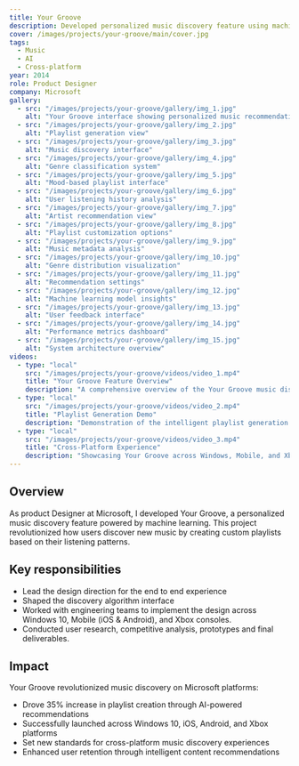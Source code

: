 ```yaml
---
title: Your Groove
description: Developed personalized music discovery feature using machine learning algorithms.
cover: /images/projects/your-groove/main/cover.jpg
tags:
  - Music
  - AI
  - Cross-platform
year: 2014
role: Product Designer
company: Microsoft
gallery:
  - src: "/images/projects/your-groove/gallery/img_1.jpg"
    alt: "Your Groove interface showing personalized music recommendations"
  - src: "/images/projects/your-groove/gallery/img_2.jpg"
    alt: "Playlist generation view"
  - src: "/images/projects/your-groove/gallery/img_3.jpg"
    alt: "Music discovery interface"
  - src: "/images/projects/your-groove/gallery/img_4.jpg"
    alt: "Genre classification system"
  - src: "/images/projects/your-groove/gallery/img_5.jpg"
    alt: "Mood-based playlist interface"
  - src: "/images/projects/your-groove/gallery/img_6.jpg"
    alt: "User listening history analysis"
  - src: "/images/projects/your-groove/gallery/img_7.jpg"
    alt: "Artist recommendation view"
  - src: "/images/projects/your-groove/gallery/img_8.jpg"
    alt: "Playlist customization options"
  - src: "/images/projects/your-groove/gallery/img_9.jpg"
    alt: "Music metadata analysis"
  - src: "/images/projects/your-groove/gallery/img_10.jpg"
    alt: "Genre distribution visualization"
  - src: "/images/projects/your-groove/gallery/img_11.jpg"
    alt: "Recommendation settings"
  - src: "/images/projects/your-groove/gallery/img_12.jpg"
    alt: "Machine learning model insights"
  - src: "/images/projects/your-groove/gallery/img_13.jpg"
    alt: "User feedback interface"
  - src: "/images/projects/your-groove/gallery/img_14.jpg"
    alt: "Performance metrics dashboard"
  - src: "/images/projects/your-groove/gallery/img_15.jpg"
    alt: "System architecture overview"
videos:
  - type: "local"
    src: "/images/projects/your-groove/videos/video_1.mp4"
    title: "Your Groove Feature Overview"
    description: "A comprehensive overview of the Your Groove music discovery feature"
  - type: "local"
    src: "/images/projects/your-groove/videos/video_2.mp4"
    title: "Playlist Generation Demo"
    description: "Demonstration of the intelligent playlist generation system"
  - type: "local"
    src: "/images/projects/your-groove/videos/video_3.mp4"
    title: "Cross-Platform Experience"
    description: "Showcasing Your Groove across Windows, Mobile, and Xbox platforms"
---
```


## Overview

As product Designer at Microsoft, I developed Your Groove, a personalized music discovery feature powered by machine learning. This project revolutionized how users discover new music by creating custom playlists based on their listening patterns.

## Key responsibilities

- Lead the design direction for the end to end experience
- Shaped the discovery algorithm interface
- Worked with engineering teams to implement the design across Windows 10, Mobile (iOS & Android), and Xbox consoles.
- Conducted user research, competitive analysis, prototypes and final deliverables.

## Impact

Your Groove revolutionized music discovery on Microsoft platforms:
- Drove 35% increase in playlist creation through AI-powered recommendations
- Successfully launched across Windows 10, iOS, Android, and Xbox platforms
- Set new standards for cross-platform music discovery experiences
- Enhanced user retention through intelligent content recommendations
